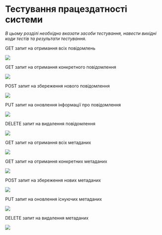 # Тестування працездатності системи

*В цьому розділі необхідно вказати засоби тестування, навести вихідні коди тестів та результати тестування.*

GET запит на отримання всіх повідомлень

![](images/GET_MESSAGES.png)

GET запит на отримання конкретного повідомлення

![](/Users/admin/Desktop/GET_MESSAGE.png)

POST запит на збереження нового повідомлення

![](/Users/admin/Desktop/MESSAGE_POST.png)

PUT запит на оновлення інформації про повідомлення

![](/Users/admin/Desktop/MESSAGE_PUT.png)

DELETE запит на видалення повідомлення

![](/Users/admin/Desktop/DELETE_MESSAGE.png)

GET запит на отримання всіх метаданих

![](/Users/admin/Desktop/METADATA_GET_ALL.png)

GET запит на отримання конкретних метаданих

![](/Users/admin/Desktop/METADATA_GET.png)

POST запит на збереження нових метаданих

![](/Users/admin/Desktop/METADATA_POST.png)

PUT запит на оновлення існуючих метаданих

![](/Users/admin/Desktop/METADATA_PUT.png)

DELETE запит на видалення метаданих

![](/Users/admin/Desktop/METADATA_DELETE.png)

